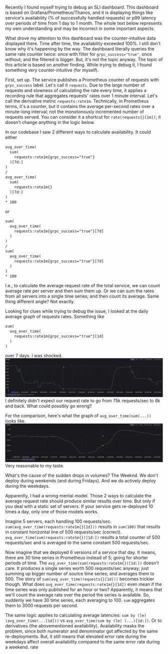 Recently I found myself trying to debug an SLI dashboard. This dashboard is based on Grafana/Prometheus/Thanos,
and it is displaying things like service's availability (% of successfully handled requests) or p99 latency over 
periods of time from 1 day to 1 month. The whole text below represents my own understanding and may be incorrect in
some important aspects.

What drove my attention to this dashboard was the counter-intuitive data displayed there. Time after time, the 
availability exceeded 100%. I still don't know why it's happening by the way. The dashboard literally queries the same
rate counter twice: once with filter for `grpc_success="true"`, once without; and the filtered is bigger. 
But, it's not the topic anyway. The topic of this article is based on another finding. While trying to debug it,
I found something very counter-intuitive (for myself).

First, set up. The service publishes a Prometheus counter of requests with `grpc_success` label. 
Let's call it `requests`. Due to the large number of requests and slowness of calculating the rate every time,
it applies a recording rule that aggregates requests' rates over 1 minute interval. Let's call the derivative metric
`requests:rate1m`. Technically, in Prometheus terms, it's a counter, but it contains the average per-second rates 
over a minute-long interval; not the monotonously incremented number of requests served. You can consider it 
a shortcut for `rate(requests{}[1m])`; it doesn't change anything in the logic below.

In our codebase I saw 2 different ways to calculate availability. It could either 
```
avg_over_time(
  sum(
    requests:rate1m{grpc_success="true"}
  )[7d:]
)
/
avg_over_time(
  sum(
    requests:rate1m{}
  )[7d:]
)
* 100
```
or
```
sum(
  avg_over_time(
    requests:rate1m{grpc_success="true"}[7d]
  )
)
/
sum(
  avg_over_time(
    requests:rate1m{grpc_success="true"}[7d]
  )
)
* 100
```

I.e., to calculate the average request rate of the total service, we can count average rate per server and then 
sum them up. Or we can sum the rates from all servers into a single time series; and then count its average. 
Same thing different angle? Not exactly.

Looking for clues while trying to debug the issue, I looked at the daily average graph of requests rates. Something like
```
sum(
  avg_over_time(
    requests:rate1m{grpc_success="true"}[1d]
  )
)
```
over 7 days. I was shocked. 
![](/images/averages_in_metrics/graph2.png)
I definitely didn't expect our request rate to go from 75k requests/sec to 6k and back. What could possibly go wrong?

For the comparison, here's what the graph of `avg_over_time(sum(...))` looks like.
![](/images/averages_in_metrics/graph1.png)
Very reasonable to my taste.

What's the cause of the sudden drops in volumes? The Weeknd. We don't deploy during weekends (and during Fridays). 
And we do actively deploy during the weekdays.

Apparently, I had a wrong mental model. Those 2 ways to calculate the average request rate should produce similar 
results over time. But only if you deal with a static set of servers. If your service gets re-deployed 10 times a day,
only one of those models works.

Imagine 5 servers, each handling 100 requests/sec. `sum(avg_over_time(requests:rate1m{}[1d]))` results in `sum(100)` 
that results in constant horizontal line of 500 requests/sec (correct). `avg_over_time(sum(requests:rate1m{})[1d:])` results
a total counter of 500 requests/sec and is averaged to the same constant 500 requests/sec.

Now imagine that we deployed 6 versions of a service that day. 
It means, there are 30 time series in Prometheus instead of 5; going for shorter periods of time.
The `avg_over_time(sum(requests:rate1m{})[1d:])` doesn't care. It produces a single series worth 500 requests/sec anyway; 
just summing up bigger number of source time series; and averages them to 500. 
The story of `sum(avg_over_time(requests{}[1d]))` becomes trickier though. What does `avg_over_time(requests:rate1m{}[1d])`
even mean if the time series was only published for an hour or two? 
Apparently, it means that we'll count the average rate over the period the series is available. So, suddenly we have 30
time series, each averaging to 100. `sum` aggregates them to 3000 requests per second.

The same logic applies to calculating average latencies: `sum by (le) (avg_over_time(...[1d]))` vs `avg_over_time(sum by (le) (...)[1d:])`.
Or to derivatives (the abovementioned availability). Availability masks the problem, since both numerator and denominator
got affected by the same re-deployments. 
But, it still means that elevated error rate during the weekdays affect overall availability compared to the same 
error rate during a weekend.
rate 